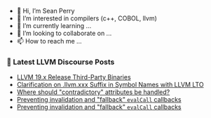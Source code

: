 - 👋 Hi, I’m Sean Perry
- 👀 I’m interested in compilers (c++, COBOL, llvm)
- 🌱 I’m currently learning ...
- 💞️ I’m looking to collaborate on ...
- 📫 How to reach me ...

<!---
s66perry/s66perry is a ✨ special ✨ repository because its `README.md` (this file) appears on your GitHub profile.
You can click the Preview link to take a look at your changes.
--->
### 📕 Latest LLVM Discourse Posts

<!-- DISCOURSE-LLVM:START -->
- [LLVM 19.x Release Third-Party Binaries](https://discourse.llvm.org/t/llvm-19-x-release-third-party-binaries/80374#post_6)
- [Clarification on .llvm.xxx Suffix in Symbol Names with LLVM LTO](https://discourse.llvm.org/t/clarification-on-llvm-xxx-suffix-in-symbol-names-with-llvm-lto/80658#post_3)
- [Where should &quot;contradictory&quot; attributes be handled?](https://discourse.llvm.org/t/where-should-contradictory-attributes-be-handled/80632#post_3)
- [Preventing invalidation and &quot;fallback&quot; `evalCall` callbacks](https://discourse.llvm.org/t/preventing-invalidation-and-fallback-evalcall-callbacks/80674#post_2)
- [Preventing invalidation and &quot;fallback&quot; `evalCall` callbacks](https://discourse.llvm.org/t/preventing-invalidation-and-fallback-evalcall-callbacks/80674#post_1)
<!-- DISCOURSE-LLVM:END -->
